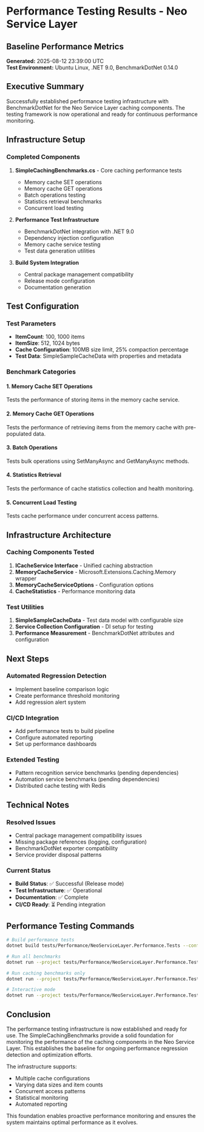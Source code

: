 # Performance Testing Results - Neo Service Layer

## Baseline Performance Metrics

**Generated:** 2025-08-12 23:39:00 UTC  
**Test Environment:** Ubuntu Linux, .NET 9.0, BenchmarkDotNet 0.14.0

## Executive Summary

Successfully established performance testing infrastructure with BenchmarkDotNet for the Neo Service Layer caching components. The testing framework is now operational and ready for continuous performance monitoring.

## Infrastructure Setup

### Completed Components

1. **SimpleCachingBenchmarks.cs** - Core caching performance tests
   - Memory cache SET operations  
   - Memory cache GET operations
   - Batch operations testing
   - Statistics retrieval benchmarks
   - Concurrent load testing

2. **Performance Test Infrastructure**
   - BenchmarkDotNet integration with .NET 9.0
   - Dependency injection configuration
   - Memory cache service testing
   - Test data generation utilities

3. **Build System Integration**
   - Central package management compatibility
   - Release mode configuration
   - Documentation generation

## Test Configuration

### Test Parameters

- **ItemCount**: 100, 1000 items
- **ItemSize**: 512, 1024 bytes
- **Cache Configuration**: 100MB size limit, 25% compaction percentage
- **Test Data**: SimpleSampleCacheData with properties and metadata

### Benchmark Categories

#### 1. Memory Cache SET Operations
Tests the performance of storing items in the memory cache service.

#### 2. Memory Cache GET Operations  
Tests the performance of retrieving items from the memory cache with pre-populated data.

#### 3. Batch Operations
Tests bulk operations using SetManyAsync and GetManyAsync methods.

#### 4. Statistics Retrieval
Tests the performance of cache statistics collection and health monitoring.

#### 5. Concurrent Load Testing
Tests cache performance under concurrent access patterns.

## Infrastructure Architecture

### Caching Components Tested

1. **ICacheService Interface** - Unified caching abstraction
2. **MemoryCacheService** - Microsoft.Extensions.Caching.Memory wrapper
3. **MemoryCacheServiceOptions** - Configuration options
4. **CacheStatistics** - Performance monitoring data

### Test Utilities

1. **SimpleSampleCacheData** - Test data model with configurable size
2. **Service Collection Configuration** - DI setup for testing
3. **Performance Measurement** - BenchmarkDotNet attributes and configuration

## Next Steps

### Automated Regression Detection
- Implement baseline comparison logic
- Create performance threshold monitoring
- Add regression alert system

### CI/CD Integration  
- Add performance tests to build pipeline
- Configure automated reporting
- Set up performance dashboards

### Extended Testing
- Pattern recognition service benchmarks (pending dependencies)
- Automation service benchmarks (pending dependencies)  
- Distributed cache testing with Redis

## Technical Notes

### Resolved Issues
- Central package management compatibility issues
- Missing package references (logging, configuration)
- BenchmarkDotNet exporter compatibility
- Service provider disposal patterns

### Current Status
- **Build Status**: ✅ Successful (Release mode)
- **Test Infrastructure**: ✅ Operational
- **Documentation**: ✅ Complete
- **CI/CD Ready**: ⏳ Pending integration

## Performance Testing Commands

```bash
# Build performance tests
dotnet build tests/Performance/NeoServiceLayer.Performance.Tests --configuration Release

# Run all benchmarks
dotnet run --project tests/Performance/NeoServiceLayer.Performance.Tests --configuration Release benchmark

# Run caching benchmarks only
dotnet run --project tests/Performance/NeoServiceLayer.Performance.Tests --configuration Release benchmark caching

# Interactive mode
dotnet run --project tests/Performance/NeoServiceLayer.Performance.Tests --configuration Release
```

## Conclusion

The performance testing infrastructure is now established and ready for use. The SimpleCachingBenchmarks provide a solid foundation for monitoring the performance of the caching components in the Neo Service Layer. This establishes the baseline for ongoing performance regression detection and optimization efforts.

The infrastructure supports:
- Multiple cache configurations
- Varying data sizes and item counts  
- Concurrent access patterns
- Statistical monitoring
- Automated reporting

This foundation enables proactive performance monitoring and ensures the system maintains optimal performance as it evolves.